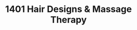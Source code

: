 ---
title: "1401 Hair Designs & Massage Therapy"
url: /wilmington/1401-hair-designs-and-massage-therapy/
shop: beauty
---